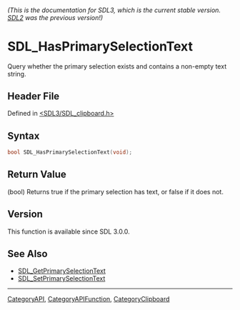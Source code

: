 ###### (This is the documentation for SDL3, which is the current stable version. [SDL2](https://wiki.libsdl.org/SDL2/) was the previous version!)
# SDL_HasPrimarySelectionText

Query whether the primary selection exists and contains a non-empty text string.

## Header File

Defined in [<SDL3/SDL_clipboard.h>](https://github.com/libsdl-org/SDL/blob/main/include/SDL3/SDL_clipboard.h)

## Syntax

```c
bool SDL_HasPrimarySelectionText(void);
```

## Return Value

(bool) Returns true if the primary selection has text, or false if it does
not.

## Version

This function is available since SDL 3.0.0.

## See Also

- [SDL_GetPrimarySelectionText](SDL_GetPrimarySelectionText)
- [SDL_SetPrimarySelectionText](SDL_SetPrimarySelectionText)

----
[CategoryAPI](CategoryAPI), [CategoryAPIFunction](CategoryAPIFunction), [CategoryClipboard](CategoryClipboard)

